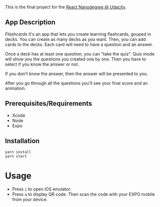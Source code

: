 This is the final project for the [React Nanodegree @ Udacity](https://www.udacity.com/course/react-nanodegree--nd019).

## App Description

_*Flashcards*_ it's an app that lets you create learning flashcards, gouped in decks. You can create as many decks as you want. Then, you can add cards to the decks.
Each card will need to have a question and an answer.

Once a deck has at least one question, you can "take the quiz".
Quiz mode will show you the questions you created one by one. Then you have to select if you know the answer or not.

If you don't know the answer, then the answer will be presented to you.

After you go through all the questions you'll see your final score and an animation.

## Prerequisites/Requirements

   - Xcode
   - Node
   - Expo

## Installation

```
yarn install
yarn start
```

# Usage

- Press `i` to open iOS emulator.
- Press `q` to display QR code. Then scan the code with your EXPO mobile from your device.

